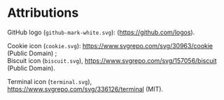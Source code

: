
# Attributions

GitHub logo (`github-mark-white.svg`): (https://github.com/logos).

Cookie icon (`cookie.svg`): https://www.svgrepo.com/svg/30963/cookie (Public Domain) ; <br/>
Biscuit icon (`biscuit.svg`), https://www.svgrepo.com/svg/157056/biscuit (Public Domain).

Terminal icon (`terminal.svg`), https://www.svgrepo.com/svg/336126/terminal (MIT).